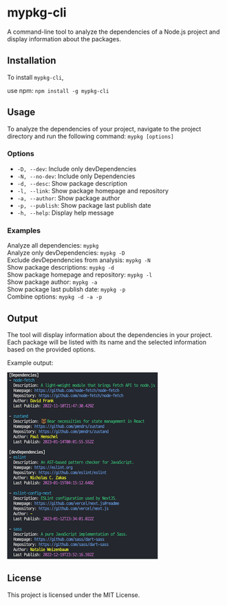 # mypkg-cli

A command-line tool to analyze the dependencies of a Node.js project and display information about the packages.

## Installation

To install `mypkg-cli`,

use npm: `npm install -g mypkg-cli`

## Usage

To analyze the dependencies of your project, navigate to the project directory and run the following command:
`mypkg [options]`

### Options

- `-D, --dev`: Include only devDependencies
- `-N, --no-dev`: Include only Dependencies
- `-d, --desc`: Show package description
- `-l, --link`: Show package homepage and repository
- `-a, --author`: Show package author
- `-p, --publish`: Show package last publish date
- `-h, --help`: Display help message

### Examples

Analyze all dependencies: `mypkg` <br>
Analyze only devDependencies: `mypkg -D` <br>
Exclude devDependencies from analysis: `mypkg -N` <br>
Show package descriptions: `mypkg -d` <br>
Show package homepage and repository: `mypkg -l` <br>
Show package author: `mypkg -a` <br>
Show package last publish date: `mypkg -p` <br>
Combine options: `mypkg -d -a -p`

## Output

The tool will display information about the dependencies in your project. Each package will be listed with its name and the selected information based on the provided options.

Example output:

![Output Example](output.png)

## License

This project is licensed under the MIT License.
